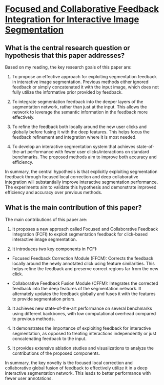 # [Focused and Collaborative Feedback Integration for Interactive Image   Segmentation](https://arxiv.org/abs/2303.11880)

## What is the central research question or hypothesis that this paper addresses?

 Based on my reading, the key research goals of this paper are:

1. To propose an effective approach for exploiting segmentation feedback in interactive image segmentation. Previous methods either ignored feedback or simply concatenated it with the input image, which does not fully utilize the informative prior provided by feedback. 

2. To integrate segmentation feedback into the deeper layers of the segmentation network, rather than just at the input. This allows the network to leverage the semantic information in the feedback more effectively.

3. To refine the feedback both locally around the new user clicks and globally before fusing it with the deep features. This helps focus the feedback refinement and integration where it is most needed.

4. To develop an interactive segmentation system that achieves state-of-the-art performance with fewer user clicks/interactions on standard benchmarks. The proposed methods aim to improve both accuracy and efficiency.

In summary, the central hypothesis is that explicitly exploiting segmentation feedback through focused local correction and deep collaborative integration will substantially improve interactive segmentation performance. The experiments aim to validate this hypothesis and demonstrate improved efficiency and accuracy over previous methods.


## What is the main contribution of this paper?

 The main contributions of this paper are:

1. It proposes a new approach called Focused and Collaborative Feedback Integration (FCFI) to exploit segmentation feedback for click-based interactive image segmentation. 

2. It introduces two key components in FCFI:

- Focused Feedback Correction Module (FFCM): Corrects the feedback locally around the newly annotated click using feature similarities. This helps refine the feedback and preserve correct regions far from the new click.

- Collaborative Feedback Fusion Module (CFFM): Integrates the corrected feedback into the deep features of the segmentation network. It alternately updates the feedback globally and fuses it with the features to provide segmentation priors.

3. It achieves new state-of-the-art performance on several benchmarks using different backbones, with low computational overhead compared to previous methods.

4. It demonstrates the importance of exploiting feedback for interactive segmentation, as opposed to treating interactions independently or just concatenating feedback to the input. 

5. It provides extensive ablation studies and visualizations to analyze the contributions of the proposed components.

In summary, the key novelty is the focused local correction and collaborative global fusion of feedback to effectively utilize it in a deep interactive segmentation network. This leads to better performance with fewer user annotations.

